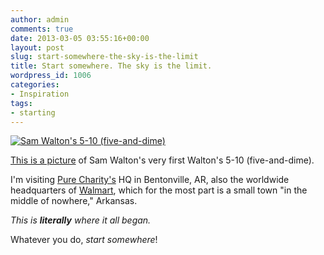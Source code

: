 ```yaml
---
author: admin
comments: true
date: 2013-03-05 03:55:16+00:00
layout: post
slug: start-somewhere-the-sky-is-the-limit
title: Start somewhere. The sky is the limit.
wordpress_id: 1006
categories:
- Inspiration
tags:
- starting
---
```


[![Sam Walton's 5-10 (five-and-dime)](http://distilleryimage7.s3.amazonaws.com/1e96d6ce84fb11e2ad6922000a1fa410_7.jpg)](http://instagram.com/p/Wci53vohl7/)





[This is a picture](http://instagram.com/p/Wci53vohl7/) of Sam Walton's very first Walton's 5-10 (five-and-dime).





I'm visiting [Pure Charity's](https://purecharity.com/) HQ in Bentonville, AR, also the worldwide headquarters of [Walmart](http://corporate.walmart.com/our-story/), which for the most part is a small town "in the middle of nowhere," Arkansas.





_This is **literally** where it all began._





Whatever you do, _start somewhere_!



